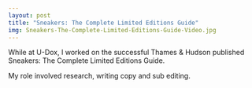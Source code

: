 ```yaml
---
layout: post
title: "Sneakers: The Complete Limited Editions Guide"  
img: Sneakers-The-Complete-Limited-Editions-Guide-Video.jpg
---
```


While at U-Dox, I worked on the successful Thames & Hudson published Sneakers: The Complete Limited Editions Guide.

My role involved research, writing copy and sub editing.

<div><img src="{{ site.baseurl }}/public/images/Sneakers-The-Complete-Limited-Editions-Guide-Video.jpg" alt=""></div>

<div><img src="{{ site.baseurl }}/public/images/Sneakers-inside.png" alt=""></div>
